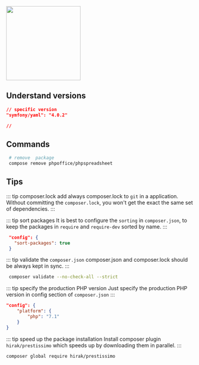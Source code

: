 <img class="page__header" src="https://upload.wikimedia.org/wikipedia/commons/2/26/Logo-composer-transparent.png" width="200"/>

## Understand versions

```json
// specific version
"symfony/yaml": "4.0.2"

//
```

## Commands

```bash
 # remove  package
 compose remove phpoffice/phpspreadsheet
```

## Tips

::: tip composer.lock
add always composer.lock to `git` in a application. Without committing the `composer.lock`, you won't get the exact the same set of dependencies.
:::

::: tip sort packages
It is best to configure the `sorting` in `composer.json`, to keep the packages in `require` and `require-dev` sorted by name.
:::

```json
 "config": {
   "sort-packages": true
 }
```

::: tip validate the `composer.json`
composer.json and composer.lock should be always kept in sync.
:::

```bash
 composer validate --no-check-all --strict
```

::: tip specify the production PHP version
Just specify the production PHP version in config section of `composer.json`
:::

```json
"config": {
    "platform": {
        "php": "7.1"
    }
}
```

::: tip speed up the package installation
Install composer plugin `hirak/prestissimo` which speeds up by downloading them in parallel.
:::

```bash
composer global require hirak/prestissimo
```

